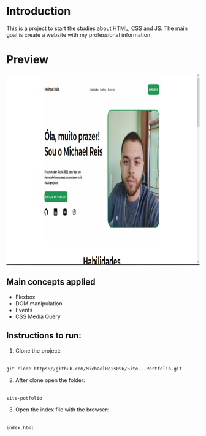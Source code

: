# Introduction

This is a project to start the studies about HTML, CSS and JS.
The main goal is create a website with my professional information.

# Preview

<img src="https://github.com/MichaelReis096/Site---Portfolio/blob/master/preview.png" height="500"/>

## Main concepts applied

- Flexbox
- DOM manipulation
- Events
- CSS Media Query

## Instructions to run:

1. Clone the project:

```

git clone https://github.com/MichaelReis096/Site---Portfolio.git
```

2. After clone open the folder:

```

site-potfolio
```

3. Open the index file with the browser:

```

index.html
```